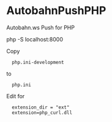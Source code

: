 AutobahnPushPHP
===============

Autobahn.ws Push for PHP

php -S localhost:8000



Copy

      php.ini-development

to

      php.ini


Edit for

      extension_dir = "ext"
      extension=php_curl.dll
